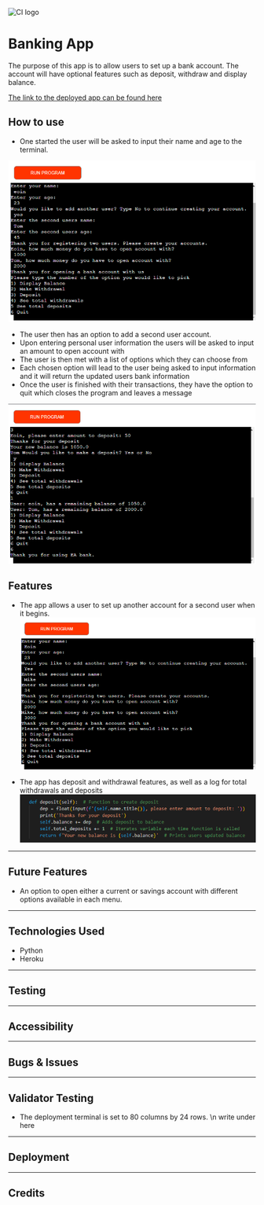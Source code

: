 ![CI logo](https://codeinstitute.s3.amazonaws.com/fullstack/ci_logo_small.png)

# Banking App  
 
The purpose of this app is to allow users to set up a bank account. The account will have optional features such as deposit, withdraw and display balance.  

[The link to the deployed app can be found here](https://eoins-atm.herokuapp.com/)

## How to use

- One started the user will be asked to input their name and age to the terminal.

![Banking_app](gallery/mkdwn_img1.png)

  - The user then has an option to add a second user account.
 - Upon entering personal user information the users will be asked to input an amount to open account with
 - The user is then met with a list of options which they can choose from
 - Each chosen option will lead to the user being asked to input information and it will return the updated users bank information
 - Once the user is finished with their transactions, they have the option to quit which closes the program and leaves a message

![Banking_app_2](gallery/mkdwn_img2.png)

## Features
 - The app allows a user to set up another account for a second user when it begins.  
 ![Opening_two_accounts](gallery/mkdwn_img3.png)

 - The app has deposit and withdrawal features, as well as a log for total withdrawals and deposits
 ![Deposit_function](gallery/mkdwn_img4.png) 
----
## Future Features
- An option to open either a current or savings account with different options available in each menu.

----
## Technologies Used
- Python
- Heroku
----
## Testing

----
## Accessibility

----
## Bugs & Issues 


----
## Validator Testing

 - The deployment terminal is set to 80 columns by 24 rows.
 \n write under here
----
## Deployment

----
## Credits
